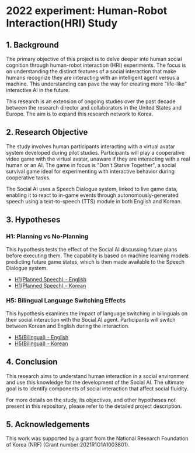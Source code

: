 # 2022 experiment: Human-Robot Interaction(HRI) Study

## 1. Background

The primary objective of this project is to delve deeper into human social cognition through human-robot interaction (HRI) experiments. The focus is on understanding the distinct features of a social interaction that make humans recognize they are interacting with an intelligent agent versus a machine. This understanding can pave the way for creating more "life-like" interactive AI in the future.

This research is an extension of ongoing studies over the past decade between the research director and collaborators in the United States and Europe. The aim is to expand this research network to Korea.

## 2. Research Objective

The study involves human participants interacting with a virtual avatar system developed during pilot studies. Participants will play a cooperative video game with the virtual avatar, unaware if they are interacting with a real human or an AI. The game in focus is "Don't Starve Together", a social survival game ideal for experimenting with interactive behavior during cooperative tasks.

The Social AI uses a Speech Dialogue system, linked to live game data, enabling it to react to in-game events through autonomously-generated speech using a text-to-speech (TTS) module in both English and Korean.

## 3. Hypotheses

### H1: Planning vs No-Planning

This hypothesis tests the effect of the Social AI discussing future plans before executing them. The capability is based on machine learning models predicting future game states, which is then made available to the Speech Dialogue system.

- [H1(Planned Speech) - English](./setting/H1(Planned%20Speech)/ENG)
- [H1(Planned Speech) - Korean](./setting/H1(Planned%20Speech)/KOR)

### H5: Bilingual Language Switching Effects

This hypothesis examines the impact of language switching in bilinguals on their social interaction with the Social AI agent. Participants will switch between Korean and English during the interaction.

- [H5(Bilingual) - English](./setting/H5(Bilingual)/ENG)
- [H5(Bilingual) - Korean](./setting/H5(Bilingual)/KOR)

## 4. Conclusion

This research aims to understand human interaction in a social environment and use this knowledge for the development of the Social AI. The ultimate goal is to identify components of social interaction that affect social fluidity.

For more details on the study, its objectives, and other hypotheses not present in this repository, please refer to the detailed project description.

## 5. Acknowledgements
This work was supported by a grant from the National Research Foundation of Korea (NRF) (Grant number:2021R1G1A1003801).
